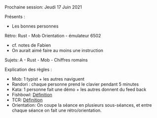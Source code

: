 Prochaine session: Jeudi 17 Juin 2021

Présents :
- Les bonnes personnes


Rétro: Rust - Mob Orientation - émulateur 6502
* cf. notes de Fabien
* On aurait aimé faire au moins une instruction

Sujets:
A - Rust - Mob - Chiffres romains


Explication des règles :
* Mob: 1 typist + les autres naviguent
* Randori : chaque personne prend le clavier pendant 5 minutes
* Kata: 1 personne fait une démo + les autres donnent du feed back
* Fishbowl: [Définition](https://en.wikipedia.org/wiki/Fishbowl_(conversation))
* TCR: [Définition](https://medium.com/@kentbeck_7670/test-commit-revert-870bbd756864)
* Orientation: On coupe la séance en plusieurs sous-séances, et entre chaque
  séance on fait une rétro/orientation.
